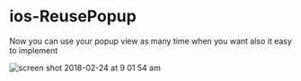 # ios-ReusePopup
Now you can use your popup view  as many time when you want also it easy to implement 

![screen shot 2018-02-24 at 9 01 54 am](https://user-images.githubusercontent.com/13781274/36620261-6496811e-191c-11e8-9175-ba25cbf1f6d2.png)

